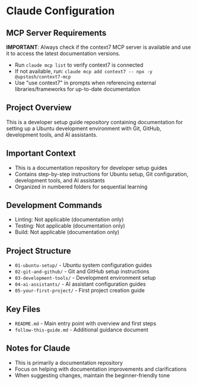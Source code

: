 # Claude Configuration

## MCP Server Requirements
**IMPORTANT**: Always check if the context7 MCP server is available and use it to access the latest documentation versions.
- Run `claude mcp list` to verify context7 is connected
- If not available, run: `claude mcp add context7 -- npx -y @upstash/context7-mcp`
- Use "use context7" in prompts when referencing external libraries/frameworks for up-to-date documentation

## Project Overview
This is a developer setup guide repository containing documentation for setting up a Ubuntu development environment with Git, GitHub, development tools, and AI assistants.

## Important Context
- This is a documentation repository for developer setup guides
- Contains step-by-step instructions for Ubuntu setup, Git configuration, development tools, and AI assistants
- Organized in numbered folders for sequential learning

## Development Commands
- Linting: Not applicable (documentation only)
- Testing: Not applicable (documentation only)
- Build: Not applicable (documentation only)

## Project Structure
- `01-ubuntu-setup/` - Ubuntu system configuration guides
- `02-git-and-github/` - Git and GitHub setup instructions
- `03-development-tools/` - Development environment setup
- `04-ai-assistants/` - AI assistant configuration guides
- `05-your-first-project/` - First project creation guide

## Key Files
- `README.md` - Main entry point with overview and first steps
- `follow-this-guide.md` - Additional guidance document

## Notes for Claude
- This is primarily a documentation repository
- Focus on helping with documentation improvements and clarifications
- When suggesting changes, maintain the beginner-friendly tone